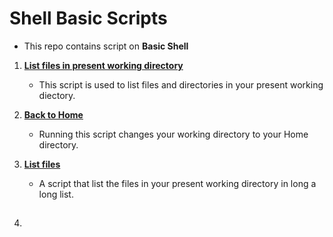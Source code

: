 # Shell Basic Scripts

- This repo contains script on **Basic Shell**

1. **[List files in present working directory](./1-listit)**
    - This script is used to list files and directories in your present working diectory.

1. **[Back to Home](./2-bring_me_home)** 
    - Running this script changes your working directory to your Home directory.

1. **[List files](./3-listfiles)**
    - A script that list the files in your present working directory in long a long list.

1. []()
    - 
